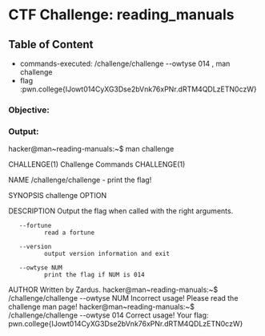 # CTF Challenge: reading_manuals

## Table of Content

- commands-executed: /challenge/challenge --owtyse 014 ,  man challenge
- flag :pwn.college{IJowt014CyXG3Dse2bVnk76xPNr.dRTM4QDLzETN0czW}



### Objective:


### Output:
hacker@man~reading-manuals:~$ man challenge

CHALLENGE(1)                  Challenge Commands                  CHALLENGE(1)

NAME
       /challenge/challenge - print the flag!

SYNOPSIS
       challenge OPTION

DESCRIPTION
       Output the flag when called with the right arguments.

       --fortune
              read a fortune

       --version
              output version information and exit

       --owtyse NUM
              print the flag if NUM is 014

AUTHOR
       Written by Zardus.
hacker@man~reading-manuals:~$ /challenge/challenge --owtyse NUM
Incorrect usage! Please read the challenge man page!
hacker@man~reading-manuals:~$ /challenge/challenge --owtyse 014
Correct usage! Your flag: pwn.college{IJowt014CyXG3Dse2bVnk76xPNr.dRTM4QDLzETN0czW}
